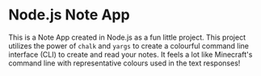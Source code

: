 # Node.js Note App
This is a Note App created in Node.js as a fun little project. This project utilizes the power of `chalk` and `yargs` to create a colourful command line interface (CLI) to create and read your notes. It feels a lot like Minecraft's command line with representative colours used in the text responses!
